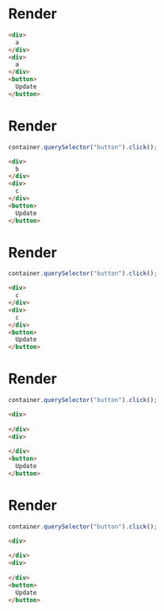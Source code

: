 # Render
```html
<div>
  a
</div>
<div>
  a
</div>
<button>
  Update
</button>
```


# Render
```js
container.querySelector("button").click();
```
```html
<div>
  b
</div>
<div>
  c
</div>
<button>
  Update
</button>
```


# Render
```js
container.querySelector("button").click();
```
```html
<div>
  c
</div>
<div>
  c
</div>
<button>
  Update
</button>
```


# Render
```js
container.querySelector("button").click();
```
```html
<div>
  ‍
</div>
<div>
  ‍
</div>
<button>
  Update
</button>
```


# Render
```js
container.querySelector("button").click();
```
```html
<div>
  ‍
</div>
<div>
  ‍
</div>
<button>
  Update
</button>
```
